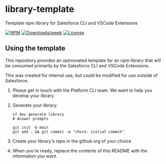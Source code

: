 # library-template

Template npm library for Salesforce CLI and VSCode Extensions

[![NPM](https://img.shields.io/npm/v/@salesforce/library-template.svg?label=@salesforce/library-template)](https://www.npmjs.com/package/@salesforce/library-template) [![Downloads/week](https://img.shields.io/npm/dw/@salesforce/library-template.svg)](https://npmjs.org/package/@salesforce/library-template) [![License](https://img.shields.io/badge/License-BSD%203--Clause-brightgreen.svg)](https://raw.githubusercontent.com/forcedotcom/library-template/main/LICENSE.txt)

## Using the template

This repository provides an opinionated template for an npm library that will be consumed primarily by the Salesforce CLI and VSCode Extensions.

This was created for internal use, but could be modified for use outside of Salesforce.

1. Please get in touch with the Platform CLI team. We want to help you develop your library.
2. Generate your library:

   ```
   sf dev generate library
   # Answer prompts

   git init -b main
   git add . && git commit -m "chore: initial commit"
   ```

3. Create your library's repo in the github org of your choice
4. When you're ready, replace the contents of this README with the information you want.
